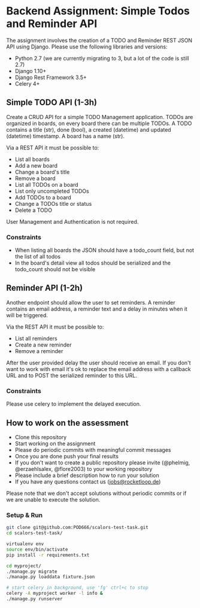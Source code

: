# Backend Assignment: Simple Todos and Reminder API

The assignment involves the creation of a TODO and Reminder REST JSON API using Django. Please use the following libraries and versions:

* Python 2.7 (we are currently migrating to 3, but a lot of the code is still 2.7)
* Django 1.10+ 
* Django Rest Framework 3.5+
* Celery 4+

## Simple TODO API (1-3h)

Create a CRUD API for a simple TODO Management application. TODOs are organized in boards, on every board there can be multiple TODOs. A TODO contains a title (str), done (bool), a created (datetime) and updated (datetime) timestamp. A board has a name (str). 

Via a REST API it must be possible to:

*   List all boards
*   Add a new board
*   Change a board's title
*   Remove a board
*   List all TODOs on a board
*   List only uncompleted TODOs
*   Add TODOs to a board
*   Change a TODOs title or status
*   Delete a TODO

User Management and Authentication is not required.

### Constraints

*   When listing all boards the JSON should have a todo_count field, but not the list of all todos
*   In the board's detail view all todos should be serialized and the todo_count should not be visible

## Reminder API (1-2h)

Another endpoint should allow the user to set reminders. A reminder contains an email address, a reminder text and a delay in minutes when it will be triggered. 

Via the REST API it must be possible to:

*   List all reminders
*   Create a new reminder
*   Remove a reminder

After the user provided delay the user should receive an email. If you don't want to work with email it's ok to replace the email address with a callback URL and to POST the serialized reminder to this URL.

### Constraints

Please use celery to implement the delayed execution.

## How to work on the assessment

*   Clone this repository
*   Start working on the assignment
*   Please do periodic commits with meaningful commit messages
*   Once you are done push your final results
*   If you don't want to create a public repository please invite (@phelmig, @erzaehlsalex, @flore2003) to your working repository
*   Please include a brief description how to run your solution
*   If you have any questions contact us (jobs@rocketloop.de)

Please note that we don't accept solutions without periodic commits or if we are unable to execute the solution.

### Setup & Run

```bash
git clone git@github.com:POD666/scalors-test-task.git
cd scalors-test-task/

virtualenv env
source env/bin/activate
pip install -r requirements.txt

cd myproject/
./manage.py migrate
./manage.py loaddata fixture.json

# start celery in background, use 'fg' ctrl+c to stop
celery -A myproject worker -l info &
./manage.py runserver
```